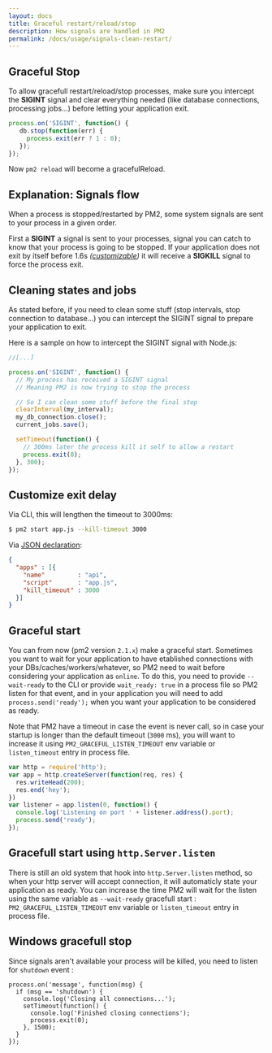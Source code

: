 ```yaml
---
layout: docs
title: Graceful restart/reload/stop
description: How signals are handled in PM2
permalink: /docs/usage/signals-clean-restart/
---
```


## Graceful Stop

To allow gracefull restart/reload/stop processes, make sure you intercept the **SIGINT** signal and clear everything needed (like database connections, processing jobs...) before letting your application exit. 

```javascript
process.on('SIGINT', function() {
   db.stop(function(err) {
     process.exit(err ? 1 : 0);
   });
});
```

Now `pm2 reload` will become a gracefulReload.

## Explanation: Signals flow

When a process is stopped/restarted by PM2, some system signals are sent to your process in a given order.

First a **SIGINT** a signal is sent to your processes, signal you can catch to know that your process is going to be stopped. If your application does not exit by itself before 1.6s *([customizable](http://pm2.keymetrics.io/docs/usage/signals-clean-restart/#customize-exit-delay))* it will receive a **SIGKILL** signal to force the process exit.

## Cleaning states and jobs

As stated before, if you need to clean some stuff (stop intervals, stop connection to database...) you can intercept the SIGINT signal to prepare your application to exit.

Here is a sample on how to intercept the SIGINT signal with Node.js:

```javascript
//[...]

process.on('SIGINT', function() {
  // My process has received a SIGINT signal
  // Meaning PM2 is now trying to stop the process

  // So I can clean some stuff before the final stop
  clearInterval(my_interval);
  my_db_connection.close();
  current_jobs.save();

  setTimeout(function() {
    // 300ms later the process kill it self to allow a restart
    process.exit(0);
  }, 300);
});
```

## Customize exit delay

Via CLI, this will lengthen the timeout to 3000ms:

```bash
$ pm2 start app.js --kill-timeout 3000
```

Via [JSON declaration](http://pm2.keymetrics.io/docs/usage/application-declaration/):

```json
{
  "apps" : [{
    "name"         : "api",
    "script"       : "app.js",
    "kill_timeout" : 3000
  }]
}
```

## Graceful start

You can from now (pm2 version `2.1.x`) make a graceful start. Sometimes you want to wait for your application to have etablished connections with your DBs/caches/workers/whatever, so PM2 need to wait before considering your application as `online`. 
To do this, you need to provide `--wait-ready` to the CLI or provide `wait_ready: true` in a process file so PM2 listen for that event, and in your application you will need to add `process.send('ready');` when you want your application to be considered as ready.

Note that PM2 have a timeout in case the event is never call, so in case your startup is longer than the default timeout (`3000` ms), you will want to increase it using `PM2_GRACEFUL_LISTEN_TIMEOUT` env variable or `listen_timeout` entry in process file. 

```javascript
var http = require('http');
var app = http.createServer(function(req, res) {
  res.writeHead(200);
  res.end('hey');
})
var listener = app.listen(0, function() {
  console.log('Listening on port ' + listener.address().port);
  process.send('ready');
});
```

## Gracefull start using `http.Server.listen`

There is still an old system that hook into `http.Server.listen` method, so when your http server will accept connection, it will automaticly state your application as ready. You can increase the time PM2 will wait for the listen using the same variable as `--wait-ready` gracefull start : `PM2_GRACEFUL_LISTEN_TIMEOUT` env variable or `listen_timeout` entry in process file.


## Windows gracefull stop

Since signals aren't available your process will be killed, you need to listen for `shutdown` event :

```
process.on('message', function(msg) {
  if (msg == 'shutdown') {
    console.log('Closing all connections...');
    setTimeout(function() {
      console.log('Finished closing connections');
      process.exit(0);
    }, 1500);
  }
});
```
